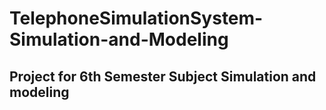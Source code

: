 # TelephoneSimulationSystem-Simulation-and-Modeling
## Project for 6th Semester Subject Simulation and modeling
